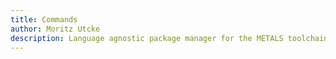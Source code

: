 ```yaml
---
title: Commands
author: Moritz Utcke
description: Language agnostic package manager for the METALS toolchain
---
```


